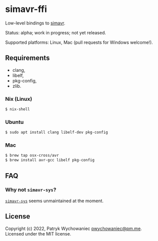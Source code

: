 # simavr-ffi

Low-level bindings to [simavr](https://github.com/buserror/simavr).

Status: alpha; work in progress; not yet released.

Supported platforms: Linux, Mac (pull requests for Windows welcome!).

## Requirements

- clang,
- libelf,
- pkg-config,
- zlib.

### Nix (Linux)

``` bash
$ nix-shell
```

### Ubuntu

```bash
$ sudo apt install clang libelf-dev pkg-config
```

### Mac

```bash
$ brew tap osx-cross/avr
$ brew install avr-gcc libelf pkg-config
```

## FAQ

### Why not `simavr-sys`?

[`simavr-sys`](https://github.com/dylanmckay/simavr-sim) seems unmaintained at
the moment.

## License

Copyright (c) 2022, Patryk Wychowaniec <pwychowaniec@pm.me>.    
Licensed under the MIT license.
